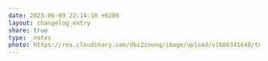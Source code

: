 ```yaml
---
date: 2023-06-09 22:14:10 +0200
layout: changelog_entry
share: true
type: _notes
photo: https://res.cloudinary.com/dbi2zounq/image/upload/v1686341640/tozcwlptge0lebi0lp8x.jpg
---
```


